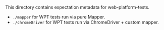 This directory contains expectation metadata for web-platform-tests.

- `./mapper` for WPT tests run via pure Mapper.
- `./chromeDriver` for WPT tests run via ChromeDriver + custom mapper.
